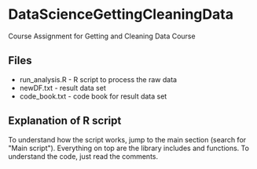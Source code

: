 # DataScienceGettingCleaningData
Course Assignment for Getting and Cleaning Data Course

## Files

* run_analysis.R - R script to process the raw data
* newDF.txt - result data set
* code_book.txt - code book for result data set

## Explanation of R script

To understand how the script works, jump to the main section (search for "Main script"). Everything on top are the library includes and functions. To understand the code, just read the comments. 
